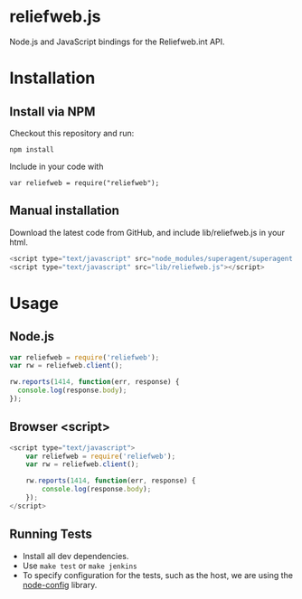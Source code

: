 # reliefweb.js

Node.js and JavaScript bindings for the Reliefweb.int API.

# Installation

## Install via NPM

Checkout this repository and run:

    npm install

Include in your code with

    var reliefweb = require("reliefweb");

## Manual installation

Download the latest code from GitHub, and include lib/reliefweb.js in your html.

```javascript
<script type="text/javascript" src="node_modules/superagent/superagent.js"></script>
<script type="text/javascript" src="lib/reliefweb.js"></script>
```

# Usage

## Node.js

```javascript
var reliefweb = require('reliefweb');
var rw = reliefweb.client();

rw.reports(1414, function(err, response) {
  console.log(response.body);
});
```
## Browser &lt;script>

```javascript
<script type="text/javascript">
    var reliefweb = require('reliefweb');
    var rw = reliefweb.client();

    rw.reports(1414, function(err, response) {
        console.log(response.body);
    });
</script>
```

## Running Tests

* Install all dev dependencies.
* Use `make test` or `make jenkins`
* To specify configuration for the tests, such as the host, we are using the [node-config](http://lorenwest.github.io/node-config/latest/) library.

